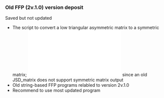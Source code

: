 ### Old FFP (2v.1.0) version deposit
Saved but not updated

* The script to convert a low triangular asymmetric matrix to a symmetric matrix; ![to_symmetrix.py](old_FFP/to_symmetrix.py) since an old JSD_matrix does not support symmetric matrix output  
* Old string-based FFP programs relabled to version 2v.1.0  
* Recommend to use most updated program
